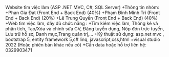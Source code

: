 Website tìm việc làm (ASP .NET MVC, C#, SQL Server) 
+Thông tin nhóm:
  +Phan Gia Đạt (Front End + Back End) (40%)
  +Phạm Đình Minh Trí (Front End + Back End) (20%)
  +Lê Trung Quyền (Front End + Back End) (40%)
+Web tìm việc làm, đầy đủ chức năng :
  +Tìm kiếm việc làm, Thống kê và phân tích, Tạo/Xóa và chỉnh sửa CV, Đăng tuyển dụng, Nộp đơn trực tuyến, Lưu trữ hồ sơ, Danh mục,Trang quản trị,…
  +Kỹ thuật sử dụng: asp.net mvc , bootstrap 5, entity framework 5,c# linq, javascript,css,html
+visual studio 2022 (Hoặc phiên bản khác nếu có)
+Cần data hoặc hỗ trợ liên hệ: 0329903471
